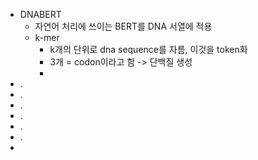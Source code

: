 - DNABERT
	- 자연어 처리에 쓰이는 BERT를 DNA 서열에 적용
	- k-mer
		- k개의 단위로 dna sequence를 자름, 이것을 token화
		- 3개 = codon이라고 함 -> 단백질 생성
		- 
- .
- .
- .
- .
- .
- .
- 